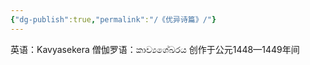 ```yaml
---
{"dg-publish":true,"permalink":"/《优异诗篇》/"}
---
```


英语：Kavyasekera
僧伽罗语：කාව්‍යශේඛරය
创作于公元1448—1449年间